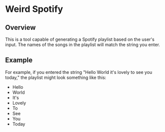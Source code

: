 # Weird Spotify

## Overview

This is a tool capable of generating a Spotify playlist based on the user's input.
The names of the songs in the playlist will match the string you enter.

## Example

For example, if you entered the string "Hello World it's lovely to see you today," the playlist might look something like this:

- Hello
- World
- It's
- Lovely
- To
- See
- You
- Today
